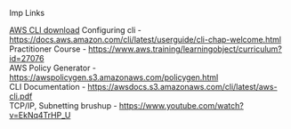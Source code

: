 Imp Links

[AWS CLI download](https://aws.amazon.com/cli/)
Configuring cli - https://docs.aws.amazon.com/cli/latest/userguide/cli-chap-welcome.html  
Practitioner Course - https://www.aws.training/learningobject/curriculum?id=27076  
AWS Policy Generator - https://awspolicygen.s3.amazonaws.com/policygen.html  
CLI Documentation - https://awsdocs.s3.amazonaws.com/cli/latest/aws-cli.pdf  
TCP/IP, Subnetting brushup - https://www.youtube.com/watch?v=EkNq4TrHP_U  
